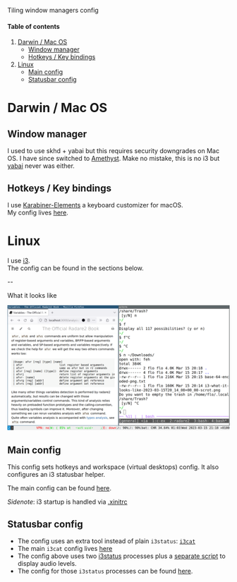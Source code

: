 Tiling window managers config

#### Table of contents

1. [Darwin / Mac OS](#darwin--mac-os)
    - [Window manager](#window-manager)
    - [Hotkeys / Key bindings](#hotkeys--key-bindings)
2. [Linux](#linux)
    - [Main config](#main-config)
    - [Statusbar config](#statusbar-config)


# Darwin / Mac OS

## Window manager

I used to use skhd + yabai but this requires security downgrades on Mac OS.
I have since switched to [Amethyst](https://ianyh.com/amethyst/).
Make no mistake, this is no i3 but [yabai](https://github.com/koekeishiya/yabai) never was either.

## Hotkeys / Key bindings

I use [Karabiner-Elements](https://github.com/pqrs-org/Karabiner-Elements) a keyboard customizer for macOS.  
My config lives [here](https://github.com/diepfote/dot-files/tree/5336f08674e4653064f802168e96834cc7f1310d/.config/karabiner).

# Linux

I use [i3](https://github.com/Airblader/i3).  
The config can be found in the sections below.

--

What it looks like

<img src="./i3-example.png" width="600" />

## Main config

This config sets hotkeys and workspace (virtual desktops) config.
It also configures an i3 statusbar helper.

The main config can be found [here](https://github.com/diepfote/dot-files/blob/79ab2e985900f60888de119171d02056c4f29231/.config/i3/config).

*Sidenote*: i3 startup is handled via [.xinitrc](https://github.com/diepfote/dot-files/blob/61fc984f9b7f332503755766a46bc5a84a58ff04/.xinitrc)

## Statusbar config

* The config uses an extra tool instead of plain `i3status`: [`i3cat`](https://vincent-petithory.github.io/i3cat/)
* The main `i3cat` config lives [here](https://github.com/diepfote/dot-files/blob/011fa649ff02a2e470b3e495a903e65fc891c72f/.config/i3cat/config)
* The config above uses two [i3status](https://i3wm.org/i3status/manpage.html) processes plus a [separate script](https://github.com/diepfote/scripts/blob/91f7ac81f969e8158aedb6dea6662eefeead2a8c/i3cat-audio-device-helper.sh) to display audio levels.
* The config for those `i3status` processes can be found [here](https://github.com/diepfote/dot-files/tree/b45e108a685225bdecd0dd2bd89f5beaf0ca45b9/.config/i3status).

